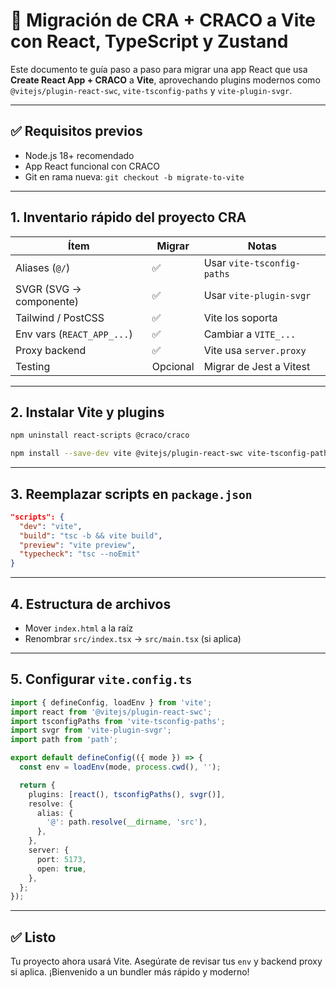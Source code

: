 
# 🚀 Migración de CRA + CRACO a Vite con React, TypeScript y Zustand

Este documento te guía paso a paso para migrar una app React que usa **Create React App + CRACO** a **Vite**, aprovechando plugins modernos como `@vitejs/plugin-react-swc`, `vite-tsconfig-paths` y `vite-plugin-svgr`.

---

## ✅ Requisitos previos

- Node.js 18+ recomendado
- App React funcional con CRACO
- Git en rama nueva: `git checkout -b migrate-to-vite`

---

## 1. Inventario rápido del proyecto CRA

| Ítem                        | Migrar | Notas |
|----------------------------|--------|-------|
| Aliases (`@/`)             | ✅     | Usar `vite-tsconfig-paths` |
| SVGR (SVG → componente)    | ✅     | Usar `vite-plugin-svgr` |
| Tailwind / PostCSS         | ✅     | Vite los soporta |
| Env vars (`REACT_APP_...`) | ✅     | Cambiar a `VITE_...` |
| Proxy backend              | ✅     | Vite usa `server.proxy` |
| Testing                    | Opcional | Migrar de Jest a Vitest |

---

## 2. Instalar Vite y plugins

```bash
npm uninstall react-scripts @craco/craco

npm install --save-dev vite @vitejs/plugin-react-swc vite-tsconfig-paths vite-plugin-svgr
```

---

## 3. Reemplazar scripts en `package.json`

```json
"scripts": {
  "dev": "vite",
  "build": "tsc -b && vite build",
  "preview": "vite preview",
  "typecheck": "tsc --noEmit"
}
```

---

## 4. Estructura de archivos

- Mover `index.html` a la raíz
- Renombrar `src/index.tsx` → `src/main.tsx` (si aplica)

---

## 5. Configurar `vite.config.ts`

```ts
import { defineConfig, loadEnv } from 'vite';
import react from '@vitejs/plugin-react-swc';
import tsconfigPaths from 'vite-tsconfig-paths';
import svgr from 'vite-plugin-svgr';
import path from 'path';

export default defineConfig(({ mode }) => {
  const env = loadEnv(mode, process.cwd(), '');

  return {
    plugins: [react(), tsconfigPaths(), svgr()],
    resolve: {
      alias: {
        '@': path.resolve(__dirname, 'src'),
      },
    },
    server: {
      port: 5173,
      open: true,
    },
  };
});
```

---

## ✅ Listo

Tu proyecto ahora usará Vite. Asegúrate de revisar tus `env` y backend proxy si aplica. ¡Bienvenido a un bundler más rápido y moderno!
